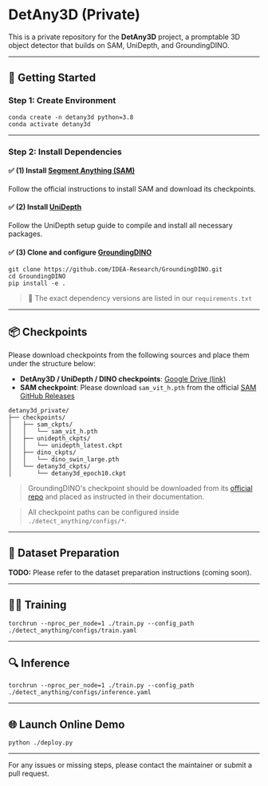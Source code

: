 # DetAny3D (Private)

This is a private repository for the **DetAny3D** project, a promptable 3D object detector that builds on SAM, UniDepth, and GroundingDINO.

---

## 🚀 Getting Started

### Step 1: Create Environment

```
conda create -n detany3d python=3.8
conda activate detany3d
```

---

### Step 2: Install Dependencies

#### ✅ (1) Install [Segment Anything (SAM)](https://github.com/facebookresearch/segment-anything)

Follow the official instructions to install SAM and download its checkpoints.

#### ✅ (2) Install [UniDepth](https://github.com/lpiccinelli-eth/UniDepth)

Follow the UniDepth setup guide to compile and install all necessary packages.

#### ✅ (3) Clone and configure [GroundingDINO](https://github.com/IDEA-Research/GroundingDINO)

```
git clone https://github.com/IDEA-Research/GroundingDINO.git
cd GroundingDINO
pip install -e .
```

> 📌 The exact dependency versions are listed in our `requirements.txt`

---

## 📦 Checkpoints

Please download checkpoints from the following sources and place them under the structure below:

- **DetAny3D / UniDepth / DINO checkpoints**: [Google Drive (link)](https://drive.google.com/drive/folders/17AOq5i1pCTxYzyqb1zbVevPy5jAXdNho?usp=drive_link)
- **SAM checkpoint**: Please download `sam_vit_h.pth` from the official [SAM GitHub Releases](https://github.com/facebookresearch/segment-anything)

```
detany3d_private/
├── checkpoints/
│   ├── sam_ckpts/
│   │   └── sam_vit_h.pth
│   ├── unidepth_ckpts/
│   │   └── unidepth_latest.ckpt
│   ├── dino_ckpts/
│   │   └── dino_swin_large.pth
│   └── detany3d_ckpts/
│       └── detany3d_epoch10.ckpt
```

> GroundingDINO's checkpoint should be downloaded from its [official repo](https://github.com/IDEA-Research/GroundingDINO) and placed as instructed in their documentation.

> All checkpoint paths can be configured inside `./detect_anything/configs/*`.


---

## 📁 Dataset Preparation

**TODO:** Please refer to the dataset preparation instructions (coming soon).

---

## 🏋️‍♂️ Training

```
torchrun --nproc_per_node=1 ./train.py --config_path ./detect_anything/configs/train.yaml
```

---

## 🔍 Inference

```
torchrun --nproc_per_node=1 ./train.py --config_path ./detect_anything/configs/inference.yaml
```

---

## 🌐 Launch Online Demo

```
python ./deploy.py
```

---

For any issues or missing steps, please contact the maintainer or submit a pull request.
